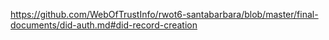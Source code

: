 https://github.com/WebOfTrustInfo/rwot6-santabarbara/blob/master/final-documents/did-auth.md#did-record-creation